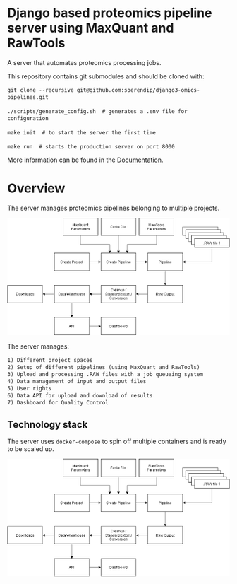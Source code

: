 # Django based proteomics pipeline server using MaxQuant and RawTools

A server that automates proteomics processing jobs.

This repository contains git submodules and should be cloned with:

    git clone --recursive git@github.com:soerendip/django3-omics-pipelines.git

    ./scripts/generate_config.sh  # generates a .env file for configuration

    make init  # to start the server the first time

    make run  # starts the production server on port 8000

More information can be found in the [Documentation](https://soerendip.github.io/django3-omics-pipelines/).

# Overview

The server manages proteomics pipelines belonging to multiple projects. 

![](./docs/img/workflow.png 'The workflow managed by the proteomics pipeline server.')

The server manages:

    1) Different project spaces    
    2) Setup of different pipelines (using MaxQuant and RawTools)
    3) Upload and processing .RAW files with a job queueing system
    4) Data management of input and output files
    5) User rights
    6) Data API for upload and download of results
    7) Dashboard for Quality Control

## Technology stack

The server uses `docker-compose` to spin off multiple containers and is ready to be scaled up.

![](./docs/img/workflow.png 'The technology stack used by the proteomics pipeline server.')

